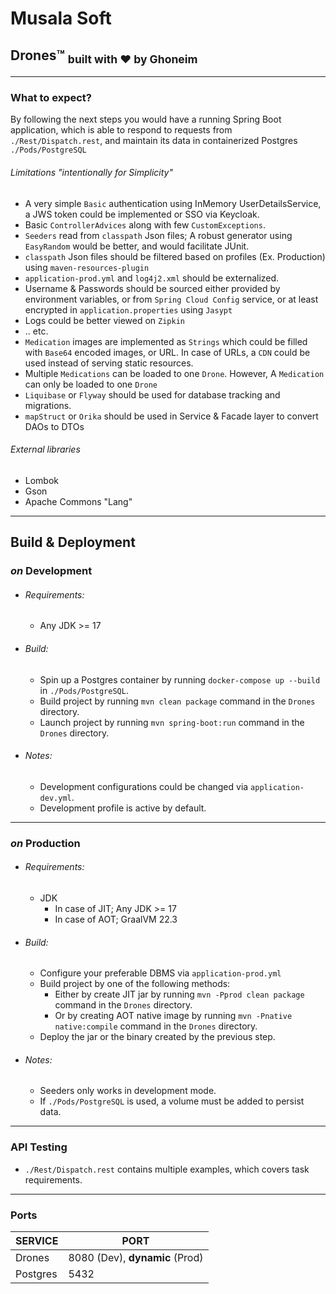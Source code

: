 # Musala Soft

## Drones™ <sub>built with ♥ by Ghoneim</sub>

---

### What to expect?

By following the next steps you would have a running Spring Boot application, which is able to respond to requests
from `./Rest/Dispatch.rest`, and maintain its data in containerized Postgres `./Pods/PostgreSQL`

###### Limitations "intentionally for Simplicity"

* A very simple `Basic` authentication using InMemory UserDetailsService, a JWS token could be implemented or SSO via
  Keycloak.
* Basic `ControllerAdvices` along with few `CustomExceptions`.
* `Seeders` read from `classpath` Json files; A robust generator using `EasyRandom` would be better, and would
  facilitate JUnit.
* `classpath` Json files should be filtered based on profiles (Ex. Production) using `maven-resources-plugin`
* `application-prod.yml` and `log4j2.xml` should be externalized.
* Username & Passwords should be sourced either provided by environment variables, or from `Spring Cloud Config`
  service,
  or at least encrypted in `application.properties` using `Jasypt`
* Logs could be better viewed on `Zipkin`
* .. etc.
* `Medication` images are implemented as `Strings` which could be filled with `Base64` encoded images, or URL. In case
  of URLs, a `CDN` could be used instead of serving static resources.
* Multiple `Medications` can be loaded to one `Drone`. However, A `Medication` can only be loaded to one `Drone`
* `Liquibase` or `Flyway` should be used for database tracking and migrations.
* `mapStruct` or `Orika` should be used in Service & Facade layer to convert DAOs to DTOs

###### External libraries

* Lombok
* Gson
* Apache Commons "Lang"

---

## Build & Deployment

### _on_ Development

* ###### Requirements:
  * Any JDK >= 17

* ###### Build:
    * Spin up a Postgres container by running `docker-compose up --build` in `./Pods/PostgreSQL`.
    * Build project by running `mvn clean package` command in the `Drones` directory.
    * Launch project by running `mvn spring-boot:run` command in the `Drones` directory.

* ###### Notes:
    * Development configurations could be changed via `application-dev.yml`.
    * Development profile is active by default.

---

### _on_ Production

* ###### Requirements:
    * JDK
        * In case of JIT; Any JDK >= 17
        * In case of AOT; GraalVM 22.3

* ###### Build:
    * Configure your preferable DBMS via `application-prod.yml`
    * Build project by one of the following methods:
        * Either by create JIT jar by running `mvn -Pprod clean package` command in the `Drones` directory.
        * Or by creating AOT native image by running `mvn -Pnative native:compile` command in the `Drones` directory.
    * Deploy the jar or the binary created by the previous step.
* ###### Notes:
    * Seeders only works in development mode.
    * If `./Pods/PostgreSQL` is used, a volume must be added to persist data.

---

### API Testing

* `./Rest/Dispatch.rest` contains multiple examples, which covers task requirements.

---

### Ports

| SERVICE  | PORT                           |
|----------|--------------------------------|
| Drones   | 8080 (Dev), **dynamic** (Prod) |
| Postgres | 5432                           |

